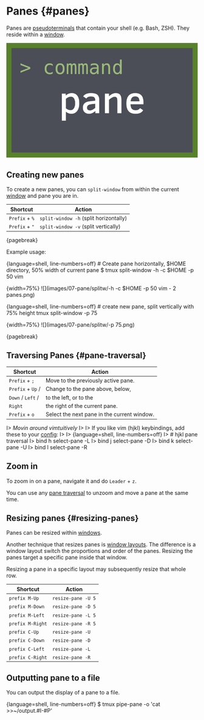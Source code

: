 # Panes {#panes}

Panes are [pseudoterminals](https://en.wikipedia.org/wiki/Pseudoterminal) that
contain your shell (e.g. Bash, ZSH). They reside within a [window](#windows).

![](images/info/pane.png)

## Creating new panes

To create a new panes, you can `split-window` from within the current
[window](#windows) and pane you are in.

| Shortcut         | Action                                             |
|------------------|----------------------------------------------------|
|`Prefix` + `%`    | `split-window -h` (split horizontally)             |
|`Prefix` + `"`    | `split-window -v` (split vertically)               |

{pagebreak}

Example usage:

{language=shell, line-numbers=off}
    # Create pane horizontally, $HOME directory, 50% width of current pane
    $ tmux split-window -h -c $HOME -p 50 vim

{width=75%}
![](images/07-pane/splitw/-h -c $HOME -p 50 vim - 2 panes.png)

{language=shell, line-numbers=off}
    # create new pane, split vertically with 75% height
    tmux split-window -p 75

{width=75%}
![](images/07-pane/splitw/-p 75.png)

{pagebreak}

## Traversing Panes {#pane-traversal}

| Shortcut         | Action                                             |
|------------------|----------------------------------------------------|
|`Prefix` + `;`    | Move to the previously active pane.                |
|`Prefix` + `Up` / | Change to the pane above, below,                   |
|`Down` / `Left` / | to the left, or to the                             |
|`Right`           | the right of the current pane.                     |
|`Prefix` + `o`    | Select the next pane in the current window.        |

I> *Movin around vimtuitively*
I>
I> If you like vim (hjkl) keybindings, add these to your [config](#config):
I>
I> {language=shell, line-numbers=off}
I>     # hjkl pane traversal
I>     bind h select-pane -L
I>     bind j select-pane -D
I>     bind k select-pane -U
I>     bind l select-pane -R

## Zoom in

To zoom in on a pane, navigate it and do `Leader` + `z`.

You can use any [pane traversal](#pane-traversal) to unzoom and move a pane at
the same time.

## Resizing panes {#resizing-panes}

Panes can be resized within [windows](#windows).

Another technique that resizes panes is [window layouts](#window-layouts). The
difference is a window layout switch the proportions and order of the panes.
Resizing the panes target a specific pane inside that window.

Resizing a pane in a specific layout may subsequently resize that whole row.

| Shortcut         | Action              |
|------------------|---------------------|
|`prefix M-Up`     | `resize-pane -U 5`  |
|`prefix M-Down`   | `resize-pane -D 5`  |
|`prefix M-Left`   | `resize-pane -L 5`  |
|`prefix M-Right`  | `resize-pane -R 5`  |
|`prefix C-Up`     | `resize-pane -U`    |
|`prefix C-Down`   | `resize-pane -D`    |
|`prefix C-Left`   | `resize-pane -L`    |
|`prefix C-Right`  | `resize-pane -R`    |

## Outputting pane to a file

You can output the display of a pane to a file.

{language=shell, line-numbers=off}
    $ tmux pipe-pane -o 'cat >>~/output.#I-#P'
